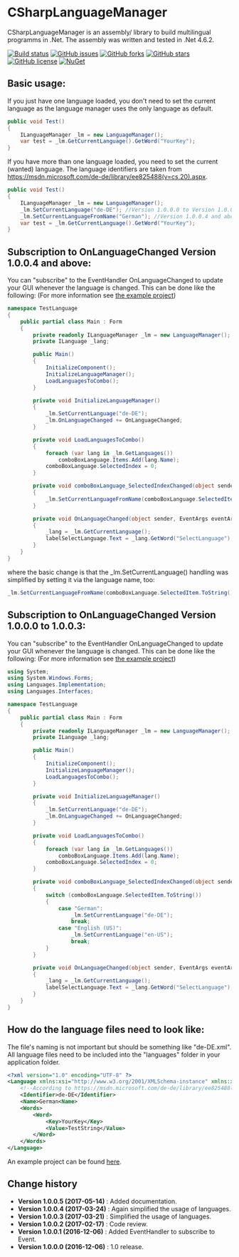 CSharpLanguageManager
====================================

CSharpLanguageManager is an assembly/ library to build multilingual programms in .Net.
The assembly was written and tested in .Net 4.6.2.

[![Build status](https://ci.appveyor.com/api/projects/status/v19epph90d3dgs1k?svg=true)](https://ci.appveyor.com/project/SeppPenner/csharplanguagemanager)
[![GitHub issues](https://img.shields.io/github/issues/SeppPenner/CSharpLanguageManager.svg)](https://github.com/SeppPenner/CSharpLanguageManager/issues)
[![GitHub forks](https://img.shields.io/github/forks/SeppPenner/CSharpLanguageManager.svg)](https://github.com/SeppPenner/CSharpLanguageManager/network)
[![GitHub stars](https://img.shields.io/github/stars/SeppPenner/CSharpLanguageManager.svg)](https://github.com/SeppPenner/CSharpLanguageManager/stargazers)
[![GitHub license](https://img.shields.io/badge/license-AGPL-blue.svg)](https://raw.githubusercontent.com/SeppPenner/CSharpLanguageManager/master/License.txt)
[![NuGet](https://img.shields.io/nuget/dt/Microsoft.AspNetCore.Mvc.svg)](https://www.nuget.org/packages/HaemmerElectronics.SeppPenner.Language/1.0.0.5)

## Basic usage:
If you just have one language loaded, you don't need to set the current language as
the language manager uses the only language as default.
```csharp
public void Test()
{
	ILanguageManager _lm = new LanguageManager();
	var test = _lm.GetCurrentLanguage().GetWord("YourKey");
}
```
If you have more than one language loaded, you need to set the current (wanted) language.
The language identifiers are taken from https://msdn.microsoft.com/de-de/library/ee825488(v=cs.20).aspx.
```csharp
public void Test()
{
	ILanguageManager _lm = new LanguageManager();
	_lm.SetCurrentLanguage("de-DE"); //Version 1.0.0.0 to Version 1.0.0.3
	_lm.SetCurrentLanguageFromName("German"); //Version 1.0.0.4 and above
	var test = _lm.GetCurrentLanguage().GetWord("YourKey");
}
```

## Subscription to OnLanguageChanged Version 1.0.0.4 and above:
You can "subscribe" to the EventHandler OnLanguageChanged to update your GUI whenever the language is changed.
This can be done like the following: (For more information see [the example project](https://github.com/SeppPenner/CSharpLanguageManager/tree/master/ExampleProject))
```csharp
namespace TestLanguage
{
    public partial class Main : Form
    {
        private readonly ILanguageManager _lm = new LanguageManager();
        private ILanguage _lang;

        public Main()
        {
            InitializeComponent();
            InitializeLanguageManager();
            LoadLanguagesToCombo();
        }

        private void InitializeLanguageManager()
        {
            _lm.SetCurrentLanguage("de-DE");
            _lm.OnLanguageChanged += OnLanguageChanged;
        }

        private void LoadLanguagesToCombo()
        {
            foreach (var lang in _lm.GetLanguages())
                comboBoxLanguage.Items.Add(lang.Name);
            comboBoxLanguage.SelectedIndex = 0;
        }

        private void comboBoxLanguage_SelectedIndexChanged(object sender, EventArgs e)
        {
            _lm.SetCurrentLanguageFromName(comboBoxLanguage.SelectedItem.ToString());
        }

        private void OnLanguageChanged(object sender, EventArgs eventArgs)
        {
            _lang = _lm.GetCurrentLanguage();
            labelSelectLanguage.Text = _lang.GetWord("SelectLanguage");
        }
    }
}
```
where the basic change is that the _lm.SetCurrentLanguage() handling was simplified by setting it via the language name, too:
```csharp
_lm.SetCurrentLanguageFromName(comboBoxLanguage.SelectedItem.ToString());
```

## Subscription to OnLanguageChanged Version 1.0.0.0 to 1.0.0.3:
You can "subscribe" to the EventHandler OnLanguageChanged to update your GUI whenever the language is changed.
This can be done like the following: (For more information see [the example project](https://github.com/SeppPenner/CSharpLanguageManager/tree/master/ExampleProject))

```csharp
using System;
using System.Windows.Forms;
using Languages.Implementation;
using Languages.Interfaces;

namespace TestLanguage
{
    public partial class Main : Form
    {
        private readonly ILanguageManager _lm = new LanguageManager();
        private ILanguage _lang;

        public Main()
        {
            InitializeComponent();
            InitializeLanguageManager();
            LoadLanguagesToCombo();
        }

        private void InitializeLanguageManager()
        {
            _lm.SetCurrentLanguage("de-DE");
            _lm.OnLanguageChanged += OnLanguageChanged;
        }

        private void LoadLanguagesToCombo()
        {
            foreach (var lang in _lm.GetLanguages())
                comboBoxLanguage.Items.Add(lang.Name);
            comboBoxLanguage.SelectedIndex = 0;
        }

        private void comboBoxLanguage_SelectedIndexChanged(object sender, EventArgs e)
        {
            switch (comboBoxLanguage.SelectedItem.ToString())
            {
                case "German":
                    _lm.SetCurrentLanguage("de-DE");
                    break;
                case "English (US)":
                    _lm.SetCurrentLanguage("en-US");
                    break;
            }
        }

        private void OnLanguageChanged(object sender, EventArgs eventArgs)
        {
            _lang = _lm.GetCurrentLanguage();
            labelSelectLanguage.Text = _lang.GetWord("SelectLanguage");
        }
    }
}
```

## How do the language files need to look like:
The file's naming is not important but should be something like "de-DE.xml".
All language files need to be included into the "languages" folder in your application folder.
```xml
<?xml version="1.0" encoding="UTF-8" ?>
<Language xmlns:xsi="http://www.w3.org/2001/XMLSchema-instance" xmlns:xsd="http://www.w3.org/2001/XMLSchema">
    <!--According to https://msdn.microsoft.com/de-de/library/ee825488(v=cs.20).aspx-->
    <Identifier>de-DE</Identifier> 
	<Name>German<Name>
	<Words>
		<Word>
			<Key>YourKey</Key>
			<Value>TestString</Value>
		</Word>
	</Words>
</Language>
```

An example project can be found [here](https://github.com/SeppPenner/CSharpLanguageManager/tree/master/ExampleProject).

Change history
--------------

* **Version 1.0.0.5 (2017-05-14)** : Added documentation.
* **Version 1.0.0.4 (2017-03-24)** : Again simplified the usage of languages.
* **Version 1.0.0.3 (2017-03-21)** : Simplified the usage of languages.
* **Version 1.0.0.2 (2017-02-17)** : Code review.
* **Version 1.0.0.1 (2016-12-06)** : Added EventHandler to subscribe to Event.
* **Version 1.0.0.0 (2016-12-06)** : 1.0 release.
